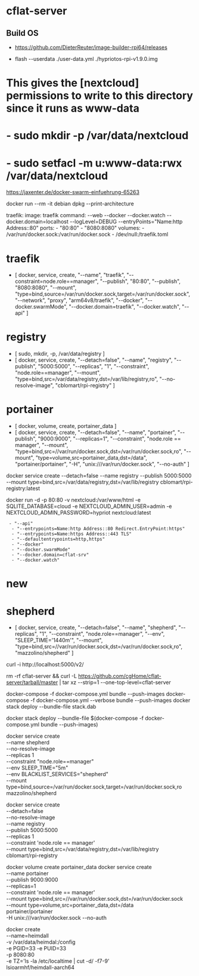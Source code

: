 # cflat-server

## Build OS

- https://github.com/DieterReuter/image-builder-rpi64/releases

- flash --userdata ./user-data.yml ./hypriotos-rpi-v1.9.0.img


# This gives the [nextcloud] permissions to write to this directory since it runs as www-data
# - sudo mkdir -p /var/data/nextcloud
# - sudo setfacl -m u:www-data:rwx /var/data/nextcloud

https://jaxenter.de/docker-swarm-einfuehrung-65263

docker run --rm -it debian dpkg --print-architecture

traefik:
  image: traefik
  command: --web --docker --docker.watch --docker.domain=localhost --logLevel=DEBUG --entryPoints="Name:http Address::80"
  ports:
    - "80:80"
    - "8080:8080"
  volumes:
    - /var/run/docker.sock:/var/run/docker.sock
    - /dev/null:/traefik.toml

  # traefik
  - [
      docker, service, create,
        "--name", "traefik",
        "--constraint=node.role==manager",
        "--publish", "80:80", 
        "--publish", "8080:8080",
        "--mount", "type=bind,source=/var/run/docker.sock,target=/var/run/docker.sock",
        "--network", "proxy",
        "arm64v8/traefik",
        "--docker",
        "--docker.swarmMode",
        "--docker.domain=traefik",
        "--docker.watch",
        "--api"
    ]
    
  # registry
  - [ sudo, mkdir, -p, /var/data/registry ]
  - [
      docker, service, create, 
       "--detach=false",
       "--name", "registry",
       "--publish", "5000:5000",
       "--replicas", "1",
       "--constraint", "node.role==manager",
       "--mount", "type=bind,src=/var/data/registry,dst=/var/lib/registry,ro",
       "--no-resolve-image",
       "cblomart/rpi-registry"
    ]

  # portainer
  - [ docker, volume, create, portainer_data ]
  - [ 
      docker, service, create, 
        "--detach=false", 
        "--name", "portainer", 
        "--publish", "9000:9000",
        "--replicas=1",
        "--constraint", "node.role == manager",
        "--mount", "type=bind,src=//var/run/docker.sock,dst=/var/run/docker.sock,ro", 
        "--mount", "type=volume,src=portainer_data,dst=/data", 
        "portainer/portainer", 
          "-H", "unix:///var/run/docker.sock", "--no-auth"
    ]



docker service create --detach=false --name registry --publish 5000:5000 --mount type=bind,src=/var/data/registry,dst=/var/lib/registry cblomart/rpi-registry:latest



docker run -d -p 80:80 -v nextcloud:/var/www/html -e SQLITE_DATABASE=cloud -e NEXTCLOUD_ADMIN_USER=admin -e NEXTCLOUD_ADMIN_PASSWORD=hypriot nextcloud:latest

     - "--api"
      - "--entrypoints=Name:http Address::80 Redirect.EntryPoint:https"
      - "--entrypoints=Name:https Address::443 TLS"
      - "--defaultentrypoints=http,https"
      - "--docker"
      - "--docker.swarmMode"
      - "--docker.domain=cflat-srv"
      - "--docker.watch"

# new

  # shepherd
  - [
      docker, service, create, 
       "--detach=false", 
       "--name", "shepherd",
       "--replicas", "1",
       "--constraint", "node.role==manager",
       "--env", "SLEEP_TIME='1440m'",
       "--mount", "type=bind,src=//var/run/docker.sock,dst=/var/run/docker.sock,ro", 
       "mazzolino/shepherd"
    ]


curl -i http://localhost:5000/v2/

rm -rf cflat-server && curl -L https://github.com/cgHome/cflat-server/tarball/master | tar xz --strip=1 --one-top-level=cflat-server

docker-compose -f docker-compose.yml bundle --push-images
docker-compose -f docker-compose.yml --verbose bundle --push-images
docker stack deploy --bundle-file stack.dab 


docker stack deploy --bundle-file $(docker-compose -f docker-compose.yml bundle --push-images)


docker service create \
    --name shepherd \
    --no-resolve-image \
    --replicas 1 \
    --constraint "node.role==manager" \
    --env SLEEP_TIME="5m" \
    --env BLACKLIST_SERVICES="shepherd" \
    --mount type=bind,source=/var/run/docker.sock,target=/var/run/docker.sock,ro \
    mazzolino/shepherd

docker service create \
    --detach=false \
    --no-resolve-image \
    --name registry \
    --publish 5000:5000 \
    --replicas 1 \
    --constraint 'node.role == manager' \
    --mount type=bind,src=/var/data/registry,dst=/var/lib/registry \
    cblomart/rpi-registry

docker volume create portainer_data
docker service create \
    --name portainer \
    --publish 9000:9000 \
    --replicas=1 \
    --constraint 'node.role == manager' \
    --mount type=bind,src=//var/run/docker.sock,dst=/var/run/docker.sock \
    --mount type=volume,src=portainer_data,dst=/data \
    portainer/portainer \
        -H unix:///var/run/docker.sock --no-auth

docker create \
  --name=heimdall \
  -v /var/data/heimdal:/config \
  -e PGID=33 -e PUID=33  \
  -p 8080:80 \
  -e TZ='ls -la /etc/localtime | cut -d/ -f7-9' \
  lsioarmhf/heimdall-aarch64